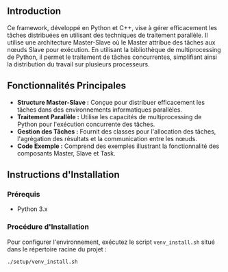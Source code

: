 ## Introduction

Ce framework, développé en Python et C++, vise à gérer efficacement les tâches distribuées en utilisant des techniques de traitement parallèle. Il utilise une architecture Master-Slave où le Master attribue des tâches aux nœuds Slave pour exécution. En utilisant la bibliothèque de multiprocessing de Python, il permet le traitement de tâches concurrentes, simplifiant ainsi la distribution du travail sur plusieurs processeurs.

## Fonctionnalités Principales

- **Structure Master-Slave :** Conçue pour distribuer efficacement les tâches dans des environnements informatiques parallèles.
- **Traitement Parallèle :** Utilise les capacités de multiprocessing de Python pour l'exécution concurrente des tâches.
- **Gestion des Tâches :** Fournit des classes pour l'allocation des tâches, l'agrégation des résultats et la communication entre les nœuds.
- **Code Exemple :** Comprend des exemples illustrant la fonctionnalité des composants Master, Slave et Task.

## Instructions d'Installation

### Prérequis

- Python 3.x

### Procédure d'Installation

Pour configurer l'environnement, exécutez le script `venv_install.sh` situé dans le répertoire racine du projet :

```bash
./setup/venv_install.sh
```
